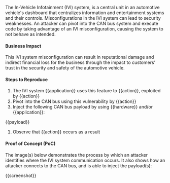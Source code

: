 The In-Vehicle Infotainment (IVI) system, is a central unit in an automotive vehicle's dashboard that centralizes information and entertainment systems and their controls. Misconfigurations in the IVI system can lead to security weaknesses. An attacker can pivot into the CAN bus system and execute code by taking advantage of an IVI misconfiguration, causing the system to not behave as intended.

#### Business Impact

This IVI system misconfiguration can result in reputational damage and indirect financial loss for the business through the impact to customers’ trust in the security and safety of the automotive vehicle.

#### Steps to Reproduce

1. The IVI system {{application}} uses this feature to {{action}}, exploited by {{action}}
1. Pivot into the CAN bus using this vulnerability by {{action}}
1. Inject the following CAN bus payload by using {{hardware}} and/or {{application}}:

{{payload}}

1. Observe that {{action}} occurs as a result

#### Proof of Concept (PoC)

The image(s) below demonstrates the process by which an attacker identifies where the IVI system communication occurs. It also shows how an attacker connects to the CAN bus, and is able to inject the payload(s):

{{screenshot}}

